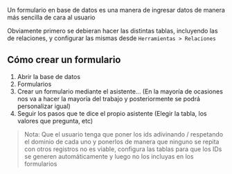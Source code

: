 Un formulario en base de datos es una manera de ingresar datos de manera más sencilla de cara al usuario

Obviamente primero se debieran hacer las distintas tablas, incluyendo las de relaciones, y configurar las mismas desde `Herramientas > Relaciones`

## Cómo crear un formulario
1. Abrir la base de datos
2. Formularios
3. Crear un formulario mediante el asistente... (En la mayoría de ocasiones nos va a hacer la mayoría del trabajo y posteriormente se podrá personalizar igual)
4. Seguir los pasos que te dice el propio asistente (Elegir la tabla, los valores que pregunta, etc)

> Nota: Que el usuario tenga que poner los ids adivinando / respetando el dominio de cada uno y ponerlos de manera que ninguno se repita con otros registros no es viable, configura las tablas para que los IDs se generen automáticamente y luego no los incluyas en los formularios